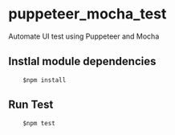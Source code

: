 # puppeteer_mocha_test
Automate UI test using Puppeteer and Mocha



## Instlal module dependencies 

``` 
    $npm install
```

## Run Test

```
    $npm test
```


